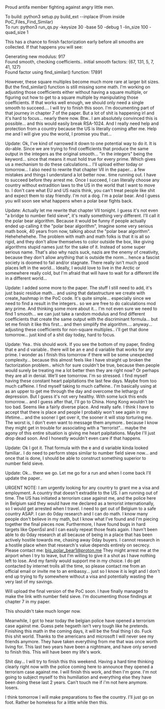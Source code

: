 Proud antifa member fighting against angry little men.

To build: python3 setup.py build_ext --inplace  (From inside PoC_Files_Find_Similar)</br>
To run: python3 run_qs.py -keysize 30 -base 50 -debug 1 -lin_size 100 -quad_size 1</br>

This has a chance to finish factorization early before all smooths are collected. If that happens you will see: 

Generating new modulus:  917</br>
Found smooth, checking coefficients..  initial smooth factors: {67, 131, 5, 7, 41, 127}</br>
Found factor using find_similar() function:  17891</br>

However, these square multiples become much more rare at larger bit sizes. But the find_similar() function is still missing some math. I'm working on adjusting those coefficients either without having a square multiple, or figuring out how to get to a square multiple by manipulating those coefficients. If that works well enough, we should only need a single smooth to succeed.... I will try to finish this soon. I'm documenting part of that journey in chapter 7 of the paper. But a lot of shit is happening irl and it's hard to focus... nearly there now. Btw.. I am absolutely convinced this is possible... and this would easily break RSA-1024. And I really need help and protection from a country because the US is literally coming after me. Help me and I will give you the world, I promise you that...

Update: Ok, I've kind of narrowed it down to one potential way to do it. It is do-able. Since we are trying to find coefficients that produce the same output in the integers as the original smooth... "in the integers" being the keyword... since that means it must hold true for every prime. Which gives us a mechanism to do these calculations... I'll upload either today or tomorrow... I also need to rewrite that chapter VII in the paper... a few mistakes and things I understand a lot better now..  time running out. I have to succeed before they arrest me. Once I succeed, I can literally choose any country without extradition laws to the US in the world that I want to move to. I don't care what EU and US nazis think, you can't treat people like shit and expect them to stay friendly. I'm not a dog. I'm a polar bear. And I guess you will soon see what happens when a polar bear fights back.

Update: Actually let me rewrite that chapter VII tonight. I guess it's not even "a bridge to number field sieve", it's really something very different. I'll call it the polar bear algorithm. Because it would be funny if people actually ended up calling it the "polar bear algorithm", Imagine some very serious math book, 40 years from now, talking about the "polar bear algorithm". Hehehehehehe. The problem with math and math folks is that it is all so rigid, and they don't allow themselves to color outside the box, like giving algorithms stupid names just for the sake of it. Instead of some super serious name. That's also why nazis suck, nazis are the enemy of creativity, because they don't allow anything that is outside the norm... hence a fascist society is doomed to fail and/or stagnate. There really isn't much good places left in the world... Ideally, I would love to live in the Arctic or somewhere really cold, but I'm afraid that will have to wait for a different life in a different world... 

Update: I added some more to the paper. The stuff I still need to add, it's just basic residue math... and using that datastructure we create with create_hashmap in the PoC code. It's quite simple... especially since we need to find a result in the integers.. so we are free to do calculations mod any prime. And thinking some more about it... I'm not even sure we need to find 1 smooth... we can just take a random modulus and find different coefficients that create the same output with the discriminant formula... but let me finish it like this first... and then simplify the algorithm.... anyway... adjusting these coefficients for non-square multiples.. i'll get that done tomorrow... just kind of a shit day today, hard to focus. 

Update: Yea.. this should work. If you see the bottom of my paper, finding that e and d variable.. there will be an e and d variable that works for any prime. I wonder as I finish this tomorrow if there will be some unexpected complexity... because this almost feels like I have straight up broken the factorization problem.. which for sure couldn't be true, because then people would surely be treating me a lot better then they are right now? Or perhaps they are all in denial. We'll see tomorrow. I'm so stressed. I find myself having these constant heart palpitations the last few days. Maybe from too much caffeine. I find myself taking to much caffeine.. I'm basically using at as an upper to get me through the day and overcome the lethargy of depression. But I guess it's not very healthy. With some luck this ends tomorrow... and I guess after that, I'll go to China. Hong Kong wouldn't be too bad. Seems like a fairly diverse place. And really safe. I think I have to accept that there is place and people I probably won't see again in my lifetime... and the sooner I get over it, the sooner it will stop torturing me. The worst is, I don't even want to message them anymore.. because I know they might get in trouble for associating with a "terrorist"... maybe the agony of this entire situation is giving me heart palpitations. Maybe I'll just drop dead soon. And I honestly wouldn't even care if that happens.

Update: Ok I got it. That formula with the e and d variable kinda looked familiar.. I do need to perform steps similar to number field sieve now... and once that is done, I should be able to construct something superior to number field sieve.

Update: Ok... there we go. Let me go for a run and when I come back I'll update the paper..

URGENT NOTE: I am urgently looking for any country to grant me a visa and employment. A country that doesn't extradite to the US.
I am running out of time. The US has initiated a terrorism case against me, and the police here in Belgium said they would have me declared as a terrorist internationally, so I would get arrested when I travel.
I need to get out of Belgium to a safe country ASAP.
I can do 0day research and I can do math. I know many people don't believe in my math, but I know what I've found and I'm piecing together the final pieces now.
Furthermore, I have found bugs in hard targets like OpenSsl and I can easily repeat those feats again. I havn't been able to do 0day research at all because of being in a place that has been actively hostile towards me, chasing away 0day buyers.
I cannot research in a hostile place when that research's value depends entirely on secrecy. 
Please contact me: big_polar_bear1@proton.me 
They might arrest me at the airport when I try to leave, but I'm willing to give it a shot as I have nothing left to lose. And my family would support me in my choice.
I do get contacted by internet trolls all the time, so please contact me from an official email or invite me to an embassy... just so I know it is legit and I don't end up trying to fly somewhere without a visa and potentially wasting the very last of my savings.


Will upload the final version of the PoC soon.
I have finally managed to make the link with number field sieve. 
I'm documenting those findings at chapter 7 in my paper.

This shouldn't take much longer now.

Meanwhile, I got to hear today the belgian police have opened a terrorism case against me. Guess pete hegseth isn't very tough like he pretends.
Finishing this math in the coming days, it will be the final thing I do. 
Fuck this shit world. Thanks to the americans and microsoft I will never see my friends anymore. They have taken everything from me that was once worth living for. 
This last two years have been a nightmare, and have only served to finish this. This will have been my life's work.

Shit day... I will try to finish this this weekend. Having a hard time thinking clearly right now with the police coming here to announce they opened a terrorism case against me.
I will finish this work, and then I'm gone. I'm not going to subject myself to this humiliation and everything else they have been doing these last 2 years. Can't touch me if i'm not here anymore. losers.

I think tomorrow I will make preparations to flee the country. I'll just go on foot. Rather be homeless for a little while then this.

